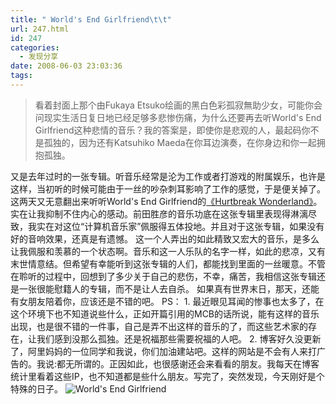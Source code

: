 ```yaml
---
title: " World's End Girlfriend\t\t"
url: 247.html
id: 247
categories:
  - 发现分享
date: 2008-06-03 23:03:36
tags:
---
```


> 看着封面上那个由Fukaya Etsuko绘画的黑白色彩孤寂無助少女，可能你会问现实生活日复日地已经足够多悲惨伤痛，为什么还要再去听World's End Girlfriend这种悲情的音乐？我的答案是，即使你是悲观的人，最起码你不是孤独的，因为还有Katsuhiko Maeda在你耳边演奏，在你身边和你一起拥抱孤独。

又是去年过时的一张专辑。听音乐经常是沦为工作或者打游戏的附属娱乐，也许是这样，当初听的时候可能由于一丝的吵杂刺耳影响了工作的感觉，于是便关掉了。这两天又无意翻出来听听World's End Girlfriend的[《Hurtbreak Wonderland》](http://www.douban.com/subject/2033273/)。实在让我抑制不住内心的感动。前田胜彦的音乐功底在这张专辑里表现得淋漓尽致，我实在对这位“计算机音乐家”佩服得五体投地。并且对于这张专辑，如果没有好的音响效果，还真是有遗憾。 这一个人弄出的如此精致又宏大的音乐，是多么让我佩服和羡慕的一个状态啊。音乐和这一人乐队的名字一样，如此的悲凉，又有末世情意结。但希望有幸能听到这张专辑的人们，都能找到里面的一丝暖意。不管在聆听的过程中，回想到了多少关于自己的悲伤，不幸，痛苦，我相信这张专辑还是一张很能慰籍人的专辑，而不是让人去自杀。 如果真有世界末日，那天，还能有女朋友陪着你，应该还是不错的吧。 PS： 1. 最近眼见耳闻的惨事也太多了，在这个环境下也不知道说些什么，正如开篇引用的MCB的话所说，能有这样的音乐出现，也是很不错的一件事，自己是弄不出这样的音乐的了，而这些艺术家的存在，让我们感到没那么孤独。还是祝福那些需要祝福的人吧。 2. 博客好久没更新了，阿里妈妈的一位同学和我说，你们加油建站吧。这样的网站是不会有人来打广告的。我说:都无所谓的。正因如此，也很感谢还会来看看的朋友。我每天在博客统计里看着这些IP，也不知道都是些什么朋友。写完了，突然发现，今天刚好是个特殊的日子。 ![World's End Girlfriend](../../../images/2008/06/2-thumb.jpg)